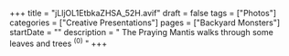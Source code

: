 +++
title = "jLljOL1EtbkaZHSA_52H.avif"
draft = false
tags = ["Photos"]
categories = ["Creative Presentations"]
pages = ["Backyard Monsters"]
startDate = ""
description = " The Praying Mantis walks through some leaves and trees <sup>(0)</sup> "
+++
